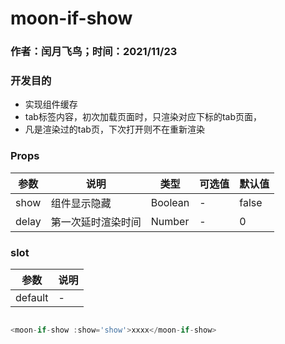 # moon-if-show

### 作者：闰月飞鸟；时间：2021/11/23
### 开发目的
- 实现组件缓存
- tab标签内容，初次加载页面时，只渲染对应下标的tab页面，
- 凡是渲染过的tab页，下次打开则不在重新渲染
 

### Props 
参数 |说明|类型|可选值|默认值
---|---|---|---|--- 
show|组件显示隐藏|Boolean|-|false 
delay|第一次延时渲染时间|Number|-|0 

 
 ### slot
 参数 |说明
 ---|---
 default|-
 
``` javascript

<moon-if-show :show='show'>xxxx</moon-if-show>

```

 

